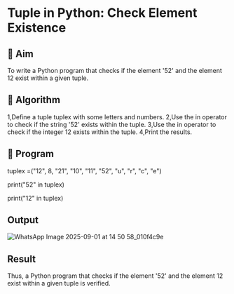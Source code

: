 # Tuple in Python: Check Element Existence

## 🎯 Aim
To write a Python program that checks if the element '52' and the element 12 exist within a given tuple.


## 🧠 Algorithm
1,Define a tuple tuplex with some letters and numbers.
2,Use the in operator to check if the string '52' exists within the tuple.
3,Use the in operator to check if the integer 12 exists within the tuple.
4,Print the results.


## 🧾 Program
tuplex =("12", 8, "21", "10", "11", "52", "u", "r", "c", "e")

print("52" in tuplex)

print("12" in tuplex)

## Output

![WhatsApp Image 2025-09-01 at 14 50 58_010f4c9e](https://github.com/user-attachments/assets/962e3553-cf69-4902-9a13-91110a1372ba)

## Result
Thus, a Python program that checks if the element '52' and the element 12 exist within a given tuple is verified.

